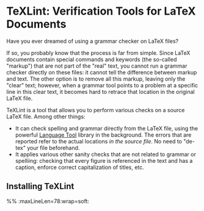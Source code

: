 TeXLint: Verification Tools for LaTeX Documents
===============================================

Have you ever dreamed of using a grammar checker on LaTeX files?

If so, you probably know that the process is far from simple. Since LaTeX documents contain special commands and keywords (the so-called "markup") that are not part of the "real" text, you cannot run a grammar checker directly on these files: it cannot tell the difference between markup and text. The other option is to remove all this markup, leaving only the "clear" text; however, when a grammar tool points to a problem at a specific line in this clear text, it becomes hard to retrace that location in the original LaTeX file.

TeXLint is a tool that allows you to perform various checks on a source LaTeX file. Among other things:

- It can check spelling and grammar directly from the LaTeX file, using the
  powerful [Language Tool](https://www.languagetool.org) library in the
  background. The errors that are reported refer to the actual locations *in
  the source file*. No need to "de-tex" your file beforehand.
- It applies various other sanity checks that are not related to grammar or
  spelliing: checking that every figure is referenced in the text and has a
  caption, enforce correct capitalization of titles, etc.

## Installing TeXLint



%% :maxLineLen=78:wrap=soft: